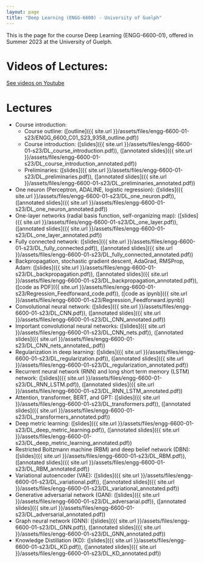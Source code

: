 ```yaml
---
layout: page
title: "Deep Learning (ENGG-6600) - University of Guelph"
---
```


This is the page for the course Deep Learning (ENGG-6600-01), offered in Summer 2023 at the University of Guelph.

# Videos of Lectures:

[See videos on Youtube](https://www.youtube.com/playlist?list=PLPrxGIUWsqP3yQgMXKNdUVjeRynd9-SeB)

# Lectures

- Course introduction:
  - Course outline: ([outline]({{ site.url }}/assets/files/engg-6600-01-s23/ENGG_6600_C01_S23_9358_outline.pdf))
  - Course introduction: ([slides]({{ site.url }}/assets/files/engg-6600-01-s23/DL_course_introduction.pdf)), ([annotated slides]({{ site.url }}/assets/files/engg-6600-01-s23/DL_course_introduction_annotated.pdf))
  - Preliminaries: ([slides]({{ site.url }}/assets/files/engg-6600-01-s23/DL_preliminaries.pdf)), ([annotated slides]({{ site.url }}/assets/files/engg-6600-01-s23/DL_preliminaries_annotated.pdf))
- One neuron (Perceptron, ADALINE, logistic regression): ([slides]({{ site.url }}/assets/files/engg-6600-01-s23/DL_one_neuron.pdf)), ([annotated slides]({{ site.url }}/assets/files/engg-6600-01-s23/DL_one_neuron_annotated.pdf))
- One-layer networks (radial basis function, self-organizing map): ([slides]({{ site.url }}/assets/files/engg-6600-01-s23/DL_one_layer.pdf)), ([annotated slides]({{ site.url }}/assets/files/engg-6600-01-s23/DL_one_layer_annotated.pdf))
- Fully connected network: ([slides]({{ site.url }}/assets/files/engg-6600-01-s23/DL_fully_connected.pdf)), ([annotated slides]({{ site.url }}/assets/files/engg-6600-01-s23/DL_fully_connected_annotated.pdf))
- Backpropagation, stochastic gradient descent, AdaGrad, RMSProp, Adam: ([slides]({{ site.url }}/assets/files/engg-6600-01-s23/DL_backpropagation.pdf)), ([annotated slides]({{ site.url }}/assets/files/engg-6600-01-s23/DL_backpropagation_annotated.pdf)), ([code as PDF]({{ site.url }}/assets/files/engg-6600-01-s23/Regression_Feedforward_code.pdf)), ([code as ipynb]({{ site.url }}/assets/files/engg-6600-01-s23/Regression_Feedforward.ipynb))
- Convolutional neural network: ([slides]({{ site.url }}/assets/files/engg-6600-01-s23/DL_CNN.pdf)), ([annotated slides]({{ site.url }}/assets/files/engg-6600-01-s23/DL_CNN_annotated.pdf))
- Important convolutional neural networks: ([slides]({{ site.url }}/assets/files/engg-6600-01-s23/DL_CNN_nets.pdf)), ([annotated slides]({{ site.url }}/assets/files/engg-6600-01-s23/DL_CNN_nets_annotated_.pdf))
- Regularization in deep learning: ([slides]({{ site.url }}/assets/files/engg-6600-01-s23/DL_regularization.pdf)), ([annotated slides]({{ site.url }}/assets/files/engg-6600-01-s23/DL_regularization_annotated.pdf))
- Recurrent neural network (RNN) and long short term memory (LSTM) network: ([slides]({{ site.url }}/assets/files/engg-6600-01-s23/DL_RNN_LSTM.pdf)), ([annotated slides]({{ site.url }}/assets/files/engg-6600-01-s23/DL_RNN_LSTM_annotated.pdf))
- Attention, transformer, BERT, and GPT: ([slides]({{ site.url }}/assets/files/engg-6600-01-s23/DL_transformers.pdf)), ([annotated slides]({{ site.url }}/assets/files/engg-6600-01-s23/DL_transformers_annotated.pdf))
- Deep metric learning: ([slides]({{ site.url }}/assets/files/engg-6600-01-s23/DL_deep_metric_learning.pdf)), ([annotated slides]({{ site.url }}/assets/files/engg-6600-01-s23/DL_deep_metric_learning_annotated.pdf))
- Restricted Boltzmann machine (RBM) and deep belief network (DBN): ([slides]({{ site.url }}/assets/files/engg-6600-01-s23/DL_RBM.pdf)), ([annotated slides]({{ site.url }}/assets/files/engg-6600-01-s23/DL_RBM_annotated.pdf))
- Variational autoencoder (VAE): ([slides]({{ site.url }}/assets/files/engg-6600-01-s23/DL_variational.pdf)), ([annotated slides]({{ site.url }}/assets/files/engg-6600-01-s23/DL_variational_annotated.pdf))
- Generative adversarial network (GAN): ([slides]({{ site.url }}/assets/files/engg-6600-01-s23/DL_adversarial.pdf)), ([annotated slides]({{ site.url }}/assets/files/engg-6600-01-s23/DL_adversarial_annotated.pdf))
- Graph neural network (GNN): ([slides]({{ site.url }}/assets/files/engg-6600-01-s23/DL_GNN.pdf)), ([annotated slides]({{ site.url }}/assets/files/engg-6600-01-s23/DL_GNN_annotated.pdf))
- Knowledge Distillation (KD): ([slides]({{ site.url }}/assets/files/engg-6600-01-s23/DL_KD.pdf)), ([annotated slides]({{ site.url }}/assets/files/engg-6600-01-s23/DL_KD_annotated.pdf))
